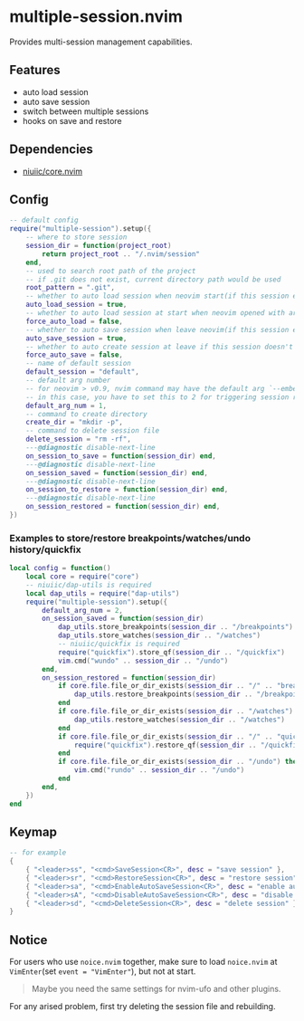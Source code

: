 # multiple-session.nvim

Provides multi-session management capabilities.

## Features

- auto load session
- auto save session
- switch between multiple sessions
- hooks on save and restore

## Dependencies

- [niuiic/core.nvim](https://github.com/niuiic/core.nvim)

## Config

```lua
-- default config
require("multiple-session").setup({
	-- where to store session
	session_dir = function(project_root)
		return project_root .. "/.nvim/session"
	end,
	-- used to search root path of the project
	-- if .git does not exist, current directory path would be used
	root_pattern = ".git",
	-- whether to auto load session when neovim start(if this session exists)
	auto_load_session = true,
	-- whether to auto load session at start when neovim opened with args
	force_auto_load = false,
	-- whether to auto save session when leave neovim(if this session exists)
	auto_save_session = true,
	-- whether to auto create session at leave if this session doesn't exist
	force_auto_save = false,
	-- name of default session
	default_session = "default",
	-- default arg number
	-- for neovim > v0.9, nvim command may have the default arg `--embed`
	-- in this case, you have to set this to 2 for triggering session restoration correctly on startup
	default_arg_num = 1,
	-- command to create directory
	create_dir = "mkdir -p",
	-- command to delete session file
	delete_session = "rm -rf",
	---@diagnostic disable-next-line
	on_session_to_save = function(session_dir) end,
	---@diagnostic disable-next-line
	on_session_saved = function(session_dir) end,
	---@diagnostic disable-next-line
	on_session_to_restore = function(session_dir) end,
	---@diagnostic disable-next-line
	on_session_restored = function(session_dir) end,
})
```

### Examples to store/restore breakpoints/watches/undo history/quickfix

```lua
local config = function()
	local core = require("core")
	-- niuiic/dap-utils is required
	local dap_utils = require("dap-utils")
	require("multiple-session").setup({
		default_arg_num = 2,
		on_session_saved = function(session_dir)
			dap_utils.store_breakpoints(session_dir .. "/breakpoints")
			dap_utils.store_watches(session_dir .. "/watches")
			-- niuiic/quickfix is required
			require("quickfix").store_qf(session_dir .. "/quickfix")
			vim.cmd("wundo" .. session_dir .. "/undo")
		end,
		on_session_restored = function(session_dir)
			if core.file.file_or_dir_exists(session_dir .. "/" .. "breakpoints") then
				dap_utils.restore_breakpoints(session_dir .. "/breakpoints")
			end
			if core.file.file_or_dir_exists(session_dir .. "/watches") then
				dap_utils.restore_watches(session_dir .. "/watches")
			end
			if core.file.file_or_dir_exists(session_dir .. "/" .. "quickfix") then
				require("quickfix").restore_qf(session_dir .. "/quickfix")
			end
			if core.file.file_or_dir_exists(session_dir .. "/undo") then
				vim.cmd("rundo" .. session_dir .. "/undo")
			end
		end,
	})
end
```

## Keymap

```lua
-- for example
{
    { "<leader>ss", "<cmd>SaveSession<CR>", desc = "save session" },
    { "<leader>sr", "<cmd>RestoreSession<CR>", desc = "restore session" },
    { "<leader>sa", "<cmd>EnableAutoSaveSession<CR>", desc = "enable auto save session" },
    { "<leader>sA", "<cmd>DisableAutoSaveSession<CR>", desc = "disable auto save session" },
    { "<leader>sd", "<cmd>DeleteSession<CR>", desc = "delete session" },
}
```

## Notice

For users who use `noice.nvim` together, make sure to load `noice.nvim` at `VimEnter`(set `event = "VimEnter"`), but not at start.

> Maybe you need the same settings for nvim-ufo and other plugins.

For any arised problem, first try deleting the session file and rebuilding.
